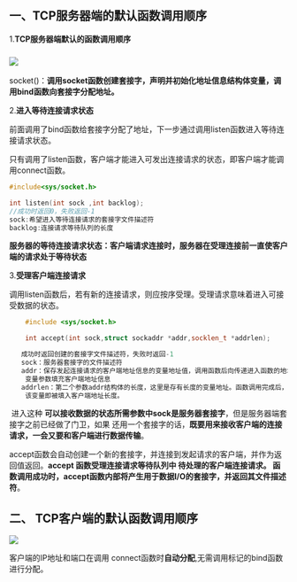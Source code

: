 ## 一、TCP服务器端的默认函数调用顺序

1.**TCP服务器端默认的函数调用顺序**

### ![](https://cdn.jsdelivr.net/gh/wenqiangye/yesky_image@main/img/202301161743770.png)

​	socket()：**调用socket函数创建套接字，声明并初始化地址信息结构体变量，调用bind函数向套接字分配地址。**

2.**进入等待连接请求状态**

   前面调用了bind函数给套接字分配了地址，下一步通过调用listen函数进入等待连接请求状态。

   只有调用了listen函数，客户端才能进入可发出连接请求的状态，即客户端才能调用connect函数。

   ```c++
   #include<sys/socket.h>
   
   int listen(int sock ,int backlog);
   //成功时返回0，失败返回-1
   sock:希望进入等待连接请求的套接字文件描述符
   backlog:连接请求等待队列的长度
   ```

   **服务器的等待连接请求状态：客户端请求连接时，服务器在受理连接前一直使客户端的请求处于等待状态**

3.**受理客户端连接请求**

​	调用listen函数后，若有新的连接请求，则应按序受理。受理请求意味着进入可接受数据的状态。

```c++
	#include <sys/socket.h>

	int accept(int sock,struct sockaddr *addr,socklen_t *addrlen);

​	成功时返回创建的套接字文件描述符，失败时返回-1
​	sock：服务器套接字的文件描述符
​	addr：保存发起连接请求的客户端地址信息的变量地址值，调用函数后向传递进入函数的地址		
    变量参数填充客户端地址信息
​	addrlen：第二个参数addr结构体的长度，这里是存有长度的变量地址。函数调用完成后，	
    该变量即被填入客户端地址长度。
```

​	进入这种 **可以接收数据的状态所需参数中sock是服务器套接字**，但是服务器端套接字之前已经做了门卫，如果	还用一个套接字的话，**既要用来接收客户端的连接请求，一会又要和客户端进行数据传输**。

​	accept函数会自动创建一个新的套接字，并连接到发起请求的客户端，并作为返回值返回。
​	**accept 函数受理连接请求等待队列中 待处理的客户端连接请求。 函数调用成功时，accept函数内部将产生用于数据I/O的套接字，并返回其文件描述符**。

## 二、 **TCP客户端的默认函数调用顺序**

![](https://cdn.jsdelivr.net/gh/wenqiangye/yesky_image@main/img/202301201734015.png)

客户端的IP地址和端口在调用 connect函数时**自动分配**,无需调用标记的bind函数进行分配。







   

